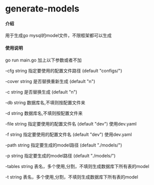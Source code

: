 # generate-models

#### 介绍
用于生成go mysql的model文件，不限框架都可以生成

#### 使用说明
go run main.go 加上以下参数或者不加

  -cfg string
        指定要使用的配置文件路径 (default "configs/")  

  -cover string
        是否替换重新生成 (default "n")  

  -c string
        是否替换生成 (default "n")  

  -db string
        数据库名,不填则按配置文件来  

  -d string
        数据库名,不填则按配置文件来
  
  -file string
        指定要使用的配置文件名 (default "dev") 使用dev.yaml  

  -f string
        指定要使用的配置文件名 (default "dev") 使用dev.yaml  

  -path string
        指定要生成的model路径 (default "./models/")  

  -p string
        指定要生成的model路径 (default "./models/")  

  -tables string
        表名，多个使用,分割，不填则生成数据库下所有表的model  

  -t string
        表名，多个使用,分割，不填则生成数据库下所有表的model  

